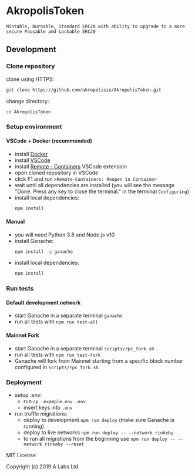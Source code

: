 # AkropolisToken

    Mintable, Burnable, Standard ERC20 with ability to upgrade to a more secure Pausable and Lockable ERC20

## Development

### Clone repository

clone using HTTPS:

```bash
git clone https://github.com/akropolisio/AkropolisToken.git
```

change directory:

```bash
cd AkropolisToken
```

### Setup environment

#### VSCode + Docker (recommended)

- install [Docker](https://docs.docker.com/get-docker/)
- install [VSCode](https://code.visualstudio.com/)
- install [Remote - Containers](https://marketplace.visualstudio.com/items?itemName=ms-vscode-remote.remote-containers) VSCode extension
- open cloned repository in VSCode
- click F1 and run `>Remote-Containers: Reopen in Container`
- wait until all dependencies are installed (you will see the message "Done. Press any key to close the terminal." in the terminal `Configuring`)
- install local dependencies:
  ```bash
  npm install
  ```

#### Manual

- you will need Python 3.8 and Node.js v10
- install Ganache:
  ```bash
  npm install -g ganache
  ```
- install local dependencies:
  ```bash
  npm install
  ```

### Run tests

#### Default development network

- start Ganache in a separate terminal `ganache`
- run all tests with `npm run test-all`

#### Mainnet Fork

- start Ganache in a separate terminal `scripts/rpc_fork.sh`
- run all tests with `npm run test-fork`
- Ganache will fork from Mainnet starting from a specific block number configured in `scripts/rpc_fork.sh`.

### Deployment

- setup .env:
  - run `cp .example.env .env`
  - insert keys into `.env`
- run truffle migrations:
  - deploy to development `npm run deploy` (make sure Ganache is running)
  - deploy to live networks `npm run deploy -- --network rinkeby`
  - to run all migrations from the beginning use `npm run deploy -- --network rinkeby --reset`

MIT License

Copyright (c) 2019 A Labs Ltd.
